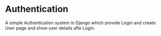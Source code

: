 # Authentication
 A simple Authentication system in Django  which provide Login and create User page and show user details afte Login.
